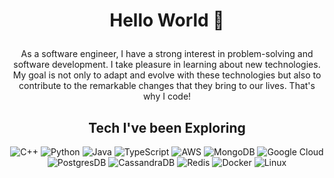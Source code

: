 <h1 align="center">
	
Hello World 👋
</h1>

<div>
  <p align="center">
As a software engineer, I have a strong interest in problem-solving and software development. I take pleasure in learning about new technologies. My goal is not only to adapt and evolve with these technologies but also to contribute to the remarkable changes that they bring to our lives. That's why I code!
  </p>
</div>

<div>
  <h2 align="center">Tech I've been Exploring</h2>
  <p align="center"> 
<!-- 		<img alt="C" src="https://img.shields.io/badge/c-%2300599C.svg?&style=for-the-badge&logo=c&logoColor=white" />  -->
		<img alt="C++" src="https://img.shields.io/badge/c++-%2300599C.svg?&style=for-the-badge&logo=c%2B%2B&ogoColor=white" /> 
		<img alt="Python" src="https://img.shields.io/badge/python-%2314354C.svg?style=for-the-badge&logo=python&logoColor=white"/>
		<img alt="Java" src="https://img.shields.io/badge/Java-ED8B00?style=for-the-badge&logo=openjdk&logoColor=white" />
<!-- 		<img alt="JavaScript" src="https://img.shields.io/badge/javascript-%23323330.svg?&style=for-the-badge&logo=javascript&logoColor=%23F7DF1E" /> -->
		<img alt="TypeScript" src="https://img.shields.io/badge/typescript-%23007ACC.svg?style=for-the-badge&logo=typescript&logoColor=white" />
<!-- 		<img alt="Tailwind CSS" src="https://img.shields.io/badge/tailwindcss-%2338B2AC.svg?style=for-the-badge&logo=tailwind-css&logoColor=white" /> -->
		<img alt="AWS" src="https://img.shields.io/badge/AWS-%23FF9900.svg?style=for-the-badge&logo=amazon-aws&logoColor=white" />    
<!-- 		<img alt="Numpy" src="https://img.shields.io/badge/Numpy-777BB4?style=for-the-badge&logo=numpy&logoColor=white" /> -->
<!-- 		<img alt="Pandas" src="https://img.shields.io/badge/Pandas-2C2D72?style=for-the-badge&logo=pandas&logoColor=white" /> -->
<!-- 		<img alt="MySQL" src="https://img.shields.io/badge/MySQL-00000F?style=for-the-badge&logo=mysql&logoColor=white" /> -->
		<img alt="MongoDB" src="https://img.shields.io/badge/MongoDB-white?style=for-the-badge&logo=mongodb&logoColor=4EA94B" />
<!-- 		<img alt="NodeJs" src="https://img.shields.io/badge/Node.js-339933?style=for-the-badge&logo=nodedotjs&logoColor=white" /> -->
<!-- 		<img alt="Express.js" src="https://img.shields.io/badge/Express.js-000000?style=for-the-badge&logo=express&logoColor=white" /> -->
<!-- 		<img alt="OpenCV" src="https://img.shields.io/badge/OpenCV-27338e?style=for-the-badge&logo=OpenCV&logoColor=white" /> -->
<!-- 		<img alt="Jupyter" src="https://img.shields.io/badge/Jupyter-F37626.svg?&style=for-the-badge&logo=Jupyter&logoColor=white" /> -->
<!-- 		<img alt="ReactJs" src="https://img.shields.io/badge/React-20232A?style=for-the-badge&logo=react&logoColor=61DAFB" /> -->
<!-- 		<img alt="MUI" src="https://img.shields.io/badge/MUI-%230081CB.svg?style=for-the-badge&logo=mui&logoColor=white" /> -->
<!-- 		<img alt="firebase" src="https://img.shields.io/badge/firebase-ffca28?style=for-the-badge&logo=firebase&logoColor=black" /> -->
<!-- 		<img alt="Heroku" src="https://img.shields.io/badge/heroku-%23430098.svg?style=for-the-badge&logo=heroku&logoColor=white" /> -->
		<img alt="Google Cloud" src="https://img.shields.io/badge/Google_Cloud-4285F4?style=for-the-badge&logo=google-cloud&logoColor=white" />
		<img alt="PostgresDB" src="https://img.shields.io/badge/postgres-%23316192.svg?style=for-the-badge&logo=postgresql&logoColor=white" />
		<img alt="CassandraDB" src="https://img.shields.io/badge/cassandra-%231287B1.svg?style=for-the-badge&logo=apache-cassandra&logoColor=white" />
		<img alt="Redis" src="https://img.shields.io/badge/redis-%23DD0031.svg?style=for-the-badge&logo=redis&logoColor=white" />
<!-- 		<img alt="NextJs" src="https://img.shields.io/badge/Next-black?style=for-the-badge&logo=next.js&logoColor=white" /> -->
<!-- 		<img alt="SolidJs" src="https://img.shields.io/badge/SolidJS-2c4f7c?style=for-the-badge&logo=solid&logoColor=c8c9cb" /> -->
<!-- 		<img alt="Django" src="https://img.shields.io/badge/django-%23092E20.svg?style=for-the-badge&logo=django&logoColor=white" /> -->
<!-- 		<img alt="FastAPI" src="https://img.shields.io/badge/FastAPI-005571?style=for-the-badge&logo=fastapi" /> -->
		<img alt="Docker" src="https://img.shields.io/badge/docker-%230db7ed.svg?style=for-the-badge&logo=docker&logoColor=white" />
<!-- 		<img alt="Nginx" src="https://img.shields.io/badge/nginx-%23009639.svg?style=for-the-badge&logo=nginx&logoColor=white" /> -->
		<img alt="Linux" src="https://img.shields.io/badge/Linux-FCC624?style=for-the-badge&logo=linux&logoColor=black" />
  </p>
</div>